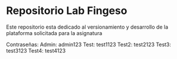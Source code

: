 # Repositorio Lab Fingeso
Este repositorio esta dedicado al versionamiento y desarrollo de la plataforma solicitada para la asignatura

Contraseñas:
    Admin: admin123
    Test: test1123
    Test2: test2123
    Test3: test3123
    Test4: test4123